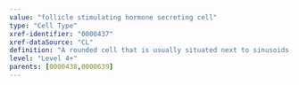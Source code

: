```yaml
---
value: "follicle stimulating hormone secreting cell"
type: "Cell Type"
xref-identifier: "0000437"
xref-dataSource: "CL"
definition: "A rounded cell that is usually situated next to sinusoids; secretes follicular stimulating hormone (FSH) and luteinizing hormone (LH)."
level: "Level 4+"
parents: [0000438,0000639]
---
```

